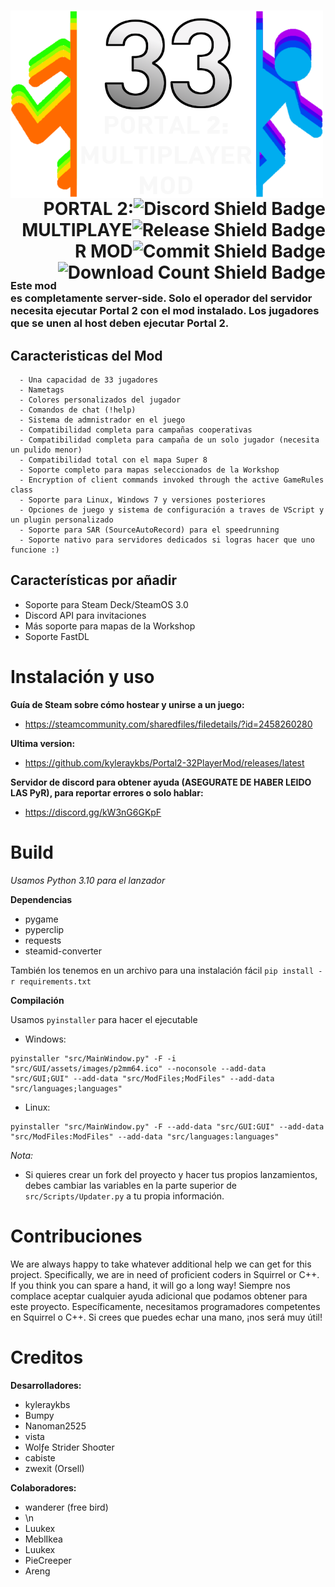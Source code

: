 <h1>
  <img src="Images/p2mmbanner_logo.png" alt="p2mmbanner_logo" width="500" height="300" align="left">
  <a href="https://discord.gg/nXRygGNxyK">
    <img src="https://img.shields.io/discord/839651379034193920?color=blue&label=Discord%20Users&style=for-the-badge&logo=discord&logoWidth=20" alt="Discord Shield Badge" align="right">
  </a>
  <br>
  <a href="https://github.com/kyleraykbs/Portal2-32PlayerMod/releases/latest">
    <img src="https://img.shields.io/github/release-date/kyleraykbs/Portal2-32PlayerMod?color=red&label=Latest%20Release&style=for-the-badge" alt="Release Shield Badge" align="right">
  </a>
  <br>
  <a href="https://github.com/kyleraykbs/Portal2-32PlayerMod/commits/main">
    <img src="https://img.shields.io/github/last-commit/kyleraykbs/Portal2-32PlayerMod?label=Last%20Commit&style=for-the-badge" alt="Commit Shield Badge" align="right">
  </a>
  <br>
    <a href="https://github.com/kyleraykbs/Portal2-32PlayerMod/releases/latest"><img src="https://img.shields.io/github/downloads/kyleraykbs/Portal2-32PlayerMod/total?style=for-the-badge" alt="Download Count Shield Badge" align="right">
  </a>
  <br>
  <br>
  <br>
  <p align="right">PORTAL 2: MULTIPLAYER MOD</p>
</h1>

### Este mod es completamente server-side. Solo el operador del servidor necesita ejecutar Portal 2 con el mod instalado. Los jugadores que se unen al host deben ejecutar Portal 2.
## Caracteristicas del Mod
```
  - Una capacidad de 33 jugadores
  - Nametags
  - Colores personalizados del jugador
  - Comandos de chat (!help)
  - Sistema de admnistrador en el juego
  - Compatibilidad completa para campañas cooperativas
  - Compatibilidad completa para campaña de un solo jugador (necesita un pulido menor)
  - Compatibilidad total con el mapa Super 8
  - Soporte completo para mapas seleccionados de la Workshop
  - Encryption of client commands invoked through the active GameRules class
  - Soporte para Linux, Windows 7 y versiones posteriores
  - Opciones de juego y sistema de configuración a traves de VScript y un plugin personalizado
  - Soporte para SAR (SourceAutoRecord) para el speedrunning
  - Soporte nativo para servidores dedicados si logras hacer que uno funcione :)
```

## Características por añadir
- Soporte para Steam Deck/SteamOS 3.0
- Discord API para invitaciones
- Más soporte para mapas de la Workshop
- Soporte FastDL

# Instalación y uso

**Guía de Steam sobre cómo hostear y unirse a un juego:**
- https://steamcommunity.com/sharedfiles/filedetails/?id=2458260280

**Ultima version:**
- https://github.com/kyleraykbs/Portal2-32PlayerMod/releases/latest

**Servidor de discord para obtener ayuda (ASEGURATE DE HABER LEIDO LAS PyR), para reportar errores o solo hablar:**
- https://discord.gg/kW3nG6GKpF


# Build

*Usamos Python 3.10 para el lanzador*

**Dependencias**
- pygame
- pyperclip
- requests
- steamid-converter

También los tenemos en un archivo para una instalación fácil `pip install -r requirements.txt`

**Compilación**

Usamos `pyinstaller` para hacer el ejecutable
- Windows:

```
pyinstaller "src/MainWindow.py" -F -i "src/GUI/assets/images/p2mm64.ico" --noconsole --add-data "src/GUI;GUI" --add-data "src/ModFiles;ModFiles" --add-data "src/languages;languages"
```

- Linux:

```
pyinstaller "src/MainWindow.py" -F --add-data "src/GUI:GUI" --add-data "src/ModFiles:ModFiles" --add-data "src/languages:languages"
```

*Nota:*
- Si quieres crear un fork del proyecto y hacer tus propios lanzamientos, debes cambiar las variables en la parte superior de `src/Scripts/Updater.py` a tu propia información.


# Contribuciones

We are always happy to take whatever additional help we can get for this project. Specifically, we are in need of proficient coders in Squirrel or C++. If you think you can spare a hand, it will go a long way!
Siempre nos complace aceptar cualquier ayuda adicional que podamos obtener para este proyecto. Específicamente, necesitamos programadores competentes en Squirrel o C++. Si crees que puedes echar una mano, ¡nos será muy útil!

# Creditos

**Desarrolladores:**
- kyleraykbs
- Bumpy
- Nanoman2525
- vista
- Wolƒe Strider Shoσter
- cabiste
- zwexit (Orsell) 

**Colaboradores:**
- wanderer (free bird)
- \n
- Luukex
- MeblIkea
- Luukex
- PieCreeper
- Areng
